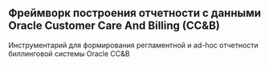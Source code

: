 ## Фреймворк построения отчетности с данными Oracle Customer Care And Billing (CC&B)  


Инструментарий для формирования регламентной и ad-hoc отчетности биллинговой системы Oracle CC&amp;B

